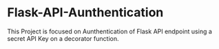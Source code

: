 # Flask-API-Aunthentication

This Project is focused on Aunthentication of Flask API endpoint using a secret API Key on a decorator function.
